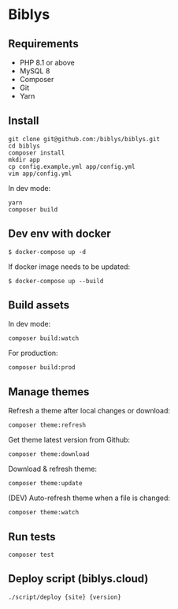 # Biblys

## Requirements

- PHP 8.1 or above
- MySQL 8
- Composer
- Git
- Yarn

## Install

```console
git clone git@github.com:/biblys/biblys.git
cd biblys
composer install
mkdir app
cp config.example.yml app/config.yml
vim app/config.yml
```

In dev mode:

```console
yarn
composer build
```

## Dev env with docker

```
$ docker-compose up -d
```

If docker image needs to be updated:


```
$ docker-compose up --build
```

## Build assets

In dev mode:

```console
composer build:watch
```

For production:

```console
composer build:prod
```

## Manage themes

Refresh a theme after local changes or download:

```console
composer theme:refresh
```

Get theme latest version from Github:

```console
composer theme:download
```

Download & refresh theme:

```console
composer theme:update
```

(DEV) Auto-refresh theme when a file is changed:

```console
composer theme:watch
```

## Run tests

```console
composer test
```

## Deploy script (biblys.cloud)

```shell
./script/deploy {site} {version}
```
